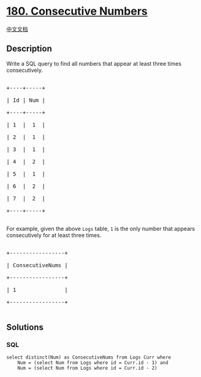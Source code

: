 # [180. Consecutive Numbers](https://leetcode.com/problems/consecutive-numbers)

[中文文档](/solution/0100-0199/0180.Consecutive%20Numbers/README.md)

## Description
<p>Write a SQL query to find all numbers that appear at least three times consecutively.</p>



<pre>

+----+-----+

| Id | Num |

+----+-----+

| 1  |  1  |

| 2  |  1  |

| 3  |  1  |

| 4  |  2  |

| 5  |  1  |

| 6  |  2  |

| 7  |  2  |

+----+-----+

</pre>



<p>For example, given the above <code>Logs</code> table, <code>1</code> is the only number that appears consecutively for at least three times.</p>



<pre>

+-----------------+

| ConsecutiveNums |

+-----------------+

| 1               |

+-----------------+

</pre>




## Solutions


<!-- tabs:start -->

### **SQL**

```
select distinct(Num) as ConsecutiveNums from Logs Curr where
    Num = (select Num from Logs where id = Curr.id - 1) and
    Num = (select Num from Logs where id = Curr.id - 2)
```

<!-- tabs:end -->
